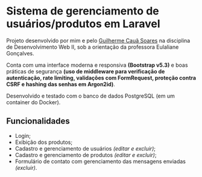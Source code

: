 # Sistema de gerenciamento de usuários/produtos em Laravel

Projeto desenvolvido por mim e pelo <a href="https://www.linkedin.com/in/guilherme-cau%C3%A3-soares/">Guilherme Cauã Soares</a> na disciplina de Desenvolvimento Web II, sob a orientação da professora Eulaliane Gonçalves.

Conta com uma interface moderna e responsiva **(Bootstrap v5.3)** e boas práticas de segurança **(uso de middleware para verificação de autenticação, rate limiting, validações com FormRequest, proteção contra CSRF e hashing das senhas em Argon2id)**.

Desenvolvido e testado com o banco de dados PostgreSQL (em um container do Docker).

## Funcionalidades
- Login;
- Exibição dos produtos;
- Cadastro e gerenciamento de usuários *(editar e excluir)*;
- Cadastro e gerenciamento de produtos *(editar e excluir)*;
- Formulário de contato com gerenciamento das mensagens enviadas *(excluir)*.
